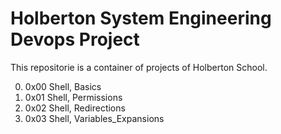 # Holberton System Engineering Devops Project
This repositorie is a container of projects of Holberton School.

0. 0x00 Shell, Basics
1. 0x01 Shell, Permissions
2. 0x02 Shell, Redirections
3. 0x03 Shell, Variables_Expansions
